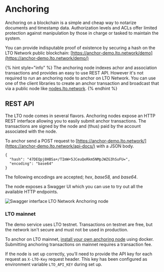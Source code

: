 # Anchoring

Anchoring on a blockchain is a simple and cheap way to notarize documents and timestamp data. Authorization levels and ACLs offer limited protection against manipulation by those in charge or tasked to maintain the system.

You can provide indisputable proof of existence by securing a hash on the LTO Network public blockchain: [https://anchor-demo.lto.network/demo](https://anchor-demo.lto.network/demo/)

{% hint style="info" %}
The anchoring node indexes achor and association transactions and provides an easy to use REST API. However it's not required to run an anchoring node to anchor on LTO Network. You can use one of the client libraries to create an anchor transaction and broadcast that via a public node like [nodes.lto.network](https://nodes.lto.network).
{% endhint %}

## REST API

The LTO node comes in several flavors. Anchoring nodes expose an HTTP REST interface allowing you to easily submit anchor transactions. The transactions are signed by the node and \(thus\) paid by the account associated with the node.

To anchor send a POST request to [https://anchor-demo.lto.network/](https://anchor-demo.lto.network/api-docs/) with a JSON body.

```text
{
  "hash": "47DEQpj8HBSa+/TImW+5JCeuQeRkm5NMpJWZG3hSuFU=",
  "encoding": "base64"
}
```

The following encodings are accepted; _hex_, _base58,_ and _base64_.

The node exposes a Swagger UI which you can use to try out all the available HTTP endpoints.

![Swagger interface LTO Network Anchoring node](https://cdn-images-1.medium.com/max/1600/1*-tuVnK4w9JuAxc5HP2l9Ag.png)

### LTO mainnet

The demo service uses LTO testnet. Transactions on testnet are free, but the network isn't secure and must not be used in production.

To anchor on LTO mainnet, [install your own anchoring node](../../anchoring-node/installation-guide/) using docker. Submitting anchoring transactions on mainnet requires a transaction fee. 

If the node is set up correctly, you’ll need to provide the API key for each request as `X-LTO-Key` request header. This key has been configured as environment variable `LTO_API_KEY` during set up.

